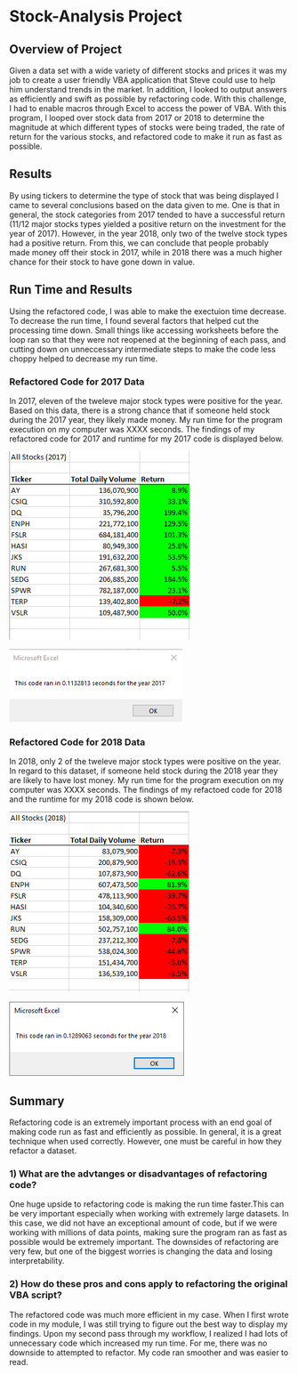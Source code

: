 # Stock-Analysis Project

## Overview of Project
Given a data set with a wide variety of different stocks and prices it was my job to create a user friendly VBA application that Steve could use to help him understand trends in the market. In addition, I looked to output answers as efficiently and swift as possible by refactoring code. With this challenge, I had to enable macros through Excel to access the power of VBA. With this program, I looped over stock data from 2017 or 2018 to determine the magnitude at which different types of stocks were being traded, the rate of return for the various stocks, and refactored code to make it run as fast as possible. 

## Results
By using tickers to determine the type of stock that was being displayed I came to several conclusions based on the data given to me. One is that in general, the stock categories from 2017 tended to have a successful return (11/12 major stocks types yielded a positive return on the investment for the year of 2017). However, in the year 2018, only two of the twelve stock types had a positive return. From this, we can conclude that people probably made money off their stock in 2017, while in 2018 there was a much higher chance for their stock to have gone down in value.

## Run Time and Results
Using the refactored code, I was able to make the exectuion time decrease. To decrease the run time, I found several factors that helped cut the processing time down. Small things like accessing worksheets before the loop ran so that they were not reopened at the beginning of each pass, and cutting down on unneccessary intermediate steps to make the code less choppy helped to decrease my run time.

### Refactored Code for 2017 Data
In 2017, eleven of the tweleve major stock types were positive for the year. Based on this data, there is a strong chance that if someone held stock during the 2017 year, they likely made money. My run time for the program execution on my computer was XXXX seconds. The findings of my refactored code for 2017 and runtime for my 2017 code is displayed below.

![Refactored Code Results for 2017](Resources/ResultsFor2017StocksRefactored.PNG)

![Refactored Code for 2017 Run Time](Resources/VBA_Challenge_2017.PNG)

### Refactored Code for 2018 Data
In 2018, only 2 of the tweleve major stock types were positive on the year. In regard to this dataset, if someone held stock during the 2018 year they are likely to have lost money. My run time for the program execution on my computer was XXXX seconds. The findings of my refactoed code for 2018 and the runtime
for my 2018 code is shown below.

![Refactored Code Results for 2018](Resources/ResultsFor2018StocksRefactored.PNG)

![Refactored Code for 2018 Run Time](Resources/VBA_Challenge_2018.PNG)

## Summary
Refactoring code is an extremely important process with an end goal of making code run as fast and efficiently as possible. In general, it is a great technique when used correctly. However, one must be careful in how they refactor a dataset.

### 1) What are the advtanges or disadvantages of refactoring code?
One huge upside to refactoring code is making the run time faster.This can be very important especially when working with extremely large datasets. In this case, we did not have an exceptional amount of code, but if we were working with millions of data points, making sure the program ran as fast as possible would be extremely important. The downsides of refactoring are very few, but one of the biggest worries is changing the data and losing interpretability.

### 2) How do these pros and cons apply to refactoring the original VBA script?
The refactored code was much more efficient in my case. When I first wrote code in my module, I was still trying to figure out the best way to display my findings. Upon my second pass through my workflow, I realized I had lots of unnecessary code which increased my run time. For me, there was no downside to attempted to refactor. My code ran smoother and was easier to read.
